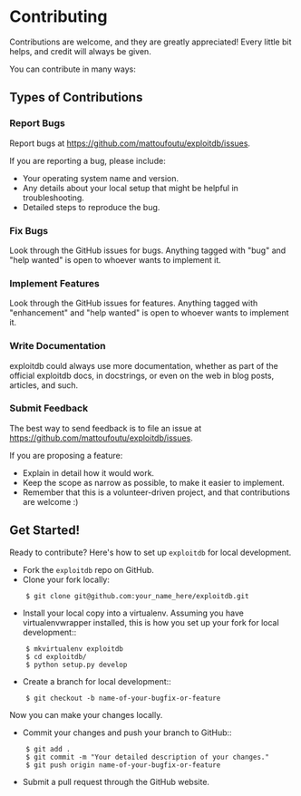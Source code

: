 # Contributing

Contributions are welcome, and they are greatly appreciated! Every
little bit helps, and credit will always be given.

You can contribute in many ways:


## Types of Contributions

### Report Bugs

Report bugs at https://github.com/mattoufoutu/exploitdb/issues.

If you are reporting a bug, please include:

* Your operating system name and version.
* Any details about your local setup that might be helpful in troubleshooting.
* Detailed steps to reproduce the bug.


### Fix Bugs

Look through the GitHub issues for bugs. Anything tagged with "bug"
and "help wanted" is open to whoever wants to implement it.


### Implement Features

Look through the GitHub issues for features. Anything tagged with "enhancement"
and "help wanted" is open to whoever wants to implement it.


### Write Documentation

exploitdb could always use more documentation, whether as part of the
official exploitdb docs, in docstrings, or even on the web in blog posts,
articles, and such.


### Submit Feedback

The best way to send feedback is to file an issue at https://github.com/mattoufoutu/exploitdb/issues.

If you are proposing a feature:

* Explain in detail how it would work.
* Keep the scope as narrow as possible, to make it easier to implement.
* Remember that this is a volunteer-driven project, and that contributions
  are welcome :)


## Get Started!

Ready to contribute? Here's how to set up `exploitdb` for local development.

* Fork the `exploitdb` repo on GitHub.
* Clone your fork locally:

```
    $ git clone git@github.com:your_name_here/exploitdb.git
```

* Install your local copy into a virtualenv. Assuming you have virtualenvwrapper installed, this is how you set up your fork for local development::

```
    $ mkvirtualenv exploitdb
    $ cd exploitdb/
    $ python setup.py develop
```

* Create a branch for local development::

```
    $ git checkout -b name-of-your-bugfix-or-feature
```

   Now you can make your changes locally.

* Commit your changes and push your branch to GitHub::

```
    $ git add .
    $ git commit -m "Your detailed description of your changes."
    $ git push origin name-of-your-bugfix-or-feature
```

* Submit a pull request through the GitHub website.

